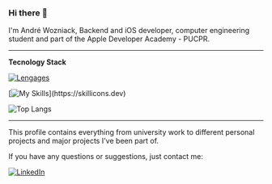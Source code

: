 ### Hi there 👋

I'm André Wozniack, Backend and iOS developer, computer engineering student and part of the Apple Developer Academy - PUCPR.

---
**Tecnology Stack**

[![Lengages](https://skillicons.dev/icons?i=swift,rust,actix,java,python,c,javascript,docker,spring,aws,firebase,mysql)](https://skillicons.dev)

[![My Skills](https://skillicons.dev/icons?i=github,postman,notion,figma,idea,)](https://skillicons.dev)

![Top Langs](https://github-readme-stats.vercel.app/api/top-langs/?username=AndreWozniack&layout=compact&theme=dark&hide=css,html,makefile)



---
This profile contains everything from university work to different personal projects and major projects I've been part of. 

If you have any questions or suggestions, just contact me:

[![LinkedIn](https://img.shields.io/badge/LinkedIn-André%20Wozniack-0077B5?style=flat-square&logo=linkedin&logoColor=white)](https://www.linkedin.com/in/andre-wozniack/)


